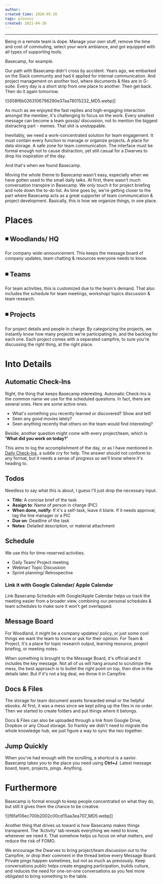```yaml
---
author: 
created_time: 2020-05-26
tags: process
created: 2021-04-20
---
```


---


Being in a remote team is dope. Manage your own stuff, remove the time and cost of commuting, select your work ambiance, and got equipped with all types of supporting tools.


Basecamp, for example.


Our path with Basecamp didn't cross by accident. Years ago, we embarked on the Slack community and had it applied for internal communication. And project management on another tool, where documents & files are in G-suite. Every day is a short strip from one place to another. Then get back. Then do it again tomorrow.


![[658f6b0263106796290e37aa78015232_MD5.webp]]


As much as we enjoyed the fast replies and high-engaging interaction amongst the member, it's challenging to focus on the work. Every smallest message can become a team gossip/ discussion, not to mention the biggest distracting part - memes. That shit is unstoppable.

Inevitably, we need a work-concentrated solution for team engagement. It must contain every function to manage or organize projects. A place for data storage. A safe zone for team communication. The interface must be formal enough not to cause distraction, yet still casual for a Dwarves to drop his inspiration of the day.


And that's when we found Basecamp.


Moving the whole theme to Basecamp wasn't easy, especially when we have gotten used to the small daily talks. At first, there wasn't much conversation transpire in Basecamp. We only touch it for project briefing and note down the to-do list. As time goes by, we're getting closer to the part where Basecamp acts as a great supporter of team communication & project development. Basically, this is how we organize things, in one place.

# Places

## ◾️ Woodlands/ HQ

For company wide-announcement. This keeps the message board of company updates, team chatting & resources everyone needs to know.

## ◾️ Teams

For team activities, this is customized due to the team's demand. That also includes the schedule for team meetings, workshop/ topics discussion & team research.

## ◾️ Projects

For project details and people in charge. By categorizing the projects, we instantly know how many projects we're participating in, and the backlog for each one. Each project comes with a separated campfire, to sure you're discussing the right thing, at the right place.

# Into Details

## Automatic Check-Ins

Right, the thing that keeps Basecamp interesting. Automatic Check-Ins is the common name we use for the scheduled questions. In fact, there are several ones. Here are some active ones.

* What's something you recently learned or discovered? Show and tell!
* Seen any good movies lately?
* Seen anything recently that others on the team would find interesting?

Beside, another question might come with every project/team, which is **'What did you work on today?'**

This aims to log the accomplishment of the day, or as I have mentioned in <span style='color:pink_background'>[Daily Check-Ins](https://dwarves.foundation/memo/daily-check-ins)</span>, a subtle cry for help. The answer should not conform to any format, but it needs a sense of progress so we'll know where it's heading to.

## Todos

Needless to say what this is about, I guess I'll just drop the necessary input.

* **Title**: A concise brief of the task
* **Assign to**: Name of person in charge (PIC)
* **When done, notify**: If it's a self-task, leave it blank. If it needs approval, tag the line manager or a PIC
* **Due on**: Deadline of the task
* **Notes**: Detailed description, or material attachment

## Schedule

We use this for time-reserved activities.

* Daily Team/ Project meeting
* Webinar/ Topic Discussion
* Sprint planning/ Retrospective

### Link it with Google Calendar/ Apple Calendar

Link Basecamp Schedule with Google/Apple Calendar helps us track the meeting easier from a broader view, combining our personal schedules & team schedules to make sure it won't get overlapped.

## Message Board

For Woodland, it might be a company updates/ policy, or just some cool things we want the team to know or ask for their opinion.
For Team & Project, it's a place for topic research output, learning resource, project briefing, or meeting notes.

When something is brought to the Message Board, it's official and it includes the key message. Not all of us will hang around to scrutinize the mess, the best approach is to bullet the right point on top, then dive in the details later. But if it's not a big deal, we throw it in Campfire.

## Docs & Files

The storage for team document assets forwarded email or the helpful ebooks. At first, it was a mess since we kept piling up the files in no order. Then we started to create folders and put things where it belongs.

Docs & Files can also be uploaded through a link from Google Drive, Dropbox or any Cloud storage. So frankly we didn't need to migrate the whole knowledge hub, we just figure a way to sync the two together.

## Jump Quickly

When you've had enough with the scrolling, a shortcut is a savior. Basecamp takes you to the place you need using <span style='color:pink_background'>**Ctrl+J**</span>. Latest message board, team, projects, pings. Anything.

# Furthermore

Basecamp is formal enough to keep people concentrated on what they do, but still it gives them the chance to be creative.


![[f6faf06ec700b2002c00cd15aa3ea707_MD5.webp]]


Another thing that drives us toward is how Basecamp makes things transparent. The 'Activity' tab reveals everything we need to know, whenever we need it. That somehow helps us focus on what matters, and reduce the risk of FOMO.


We encourage the Dwarves to bring project/team discussion out to the Campfire, or drop their comment in the thread below every Message Board. Private pings happen sometimes, but not as much as previously. Keep conversations public helps create engaging participation, builds culture, and reduces the need for one-on-one conversations as you feel more obligated to bring something to the table.
